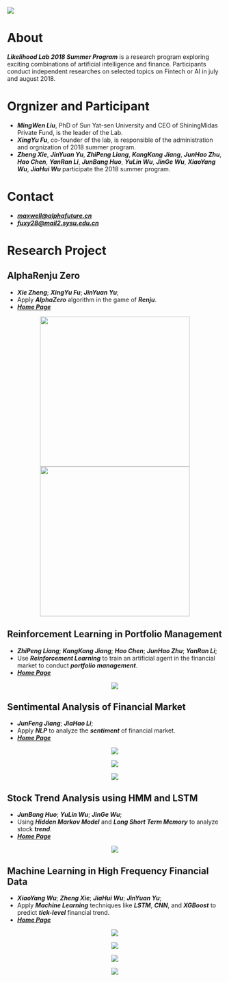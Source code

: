 <p>
  <img src="https://github.com/LikelihoodLab/2018_Summer_Program/blob/master/figure/others/logo.png"/>
</p>

About
====
***Likelihood Lab 2018 Summer Program*** is a research program exploring exciting combinations of artificial intelligence and finance. Participants conduct independent researches on selected topics on Fintech or AI in july and august 2018.

Orgnizer and Participant
====
- ***MingWen Liu***, PhD of Sun Yat-sen University and CEO of ShiningMidas Private Fund, is the leader of the Lab. 
- ***XingYu Fu***, co-founder of the lab, is responsible of the administration and orgnization of 2018 summer program.
- ***Zheng Xie***, ***JinYuan Yu***, ***ZhiPeng Liang***, ***KangKang Jiang***, ***JunHao Zhu***, ***Hao Chen***, ***YanRan Li***, ***JunBang Huo***, ***YuLin Wu***, ***JinGe Wu***, ***XiaoYang Wu***, ***JiaHui Wu*** participate the 2018 summer program.

Contact
====
- ***maxwell@alphafuture.cn***
- ***fuxy28@mail2.sysu.edu.cn***

Research Project
====
AlphaRenju Zero
---------
- ***Xie Zheng***; ***XingYu Fu***; ***JinYuan Yu***;
- Apply ***AlphaZero*** algorithm in the game of ***Renju***.
- [***Home Page***](https://github.com/PolyKen/AlphaRenju_Zero)
<p class="half" align="center">
  <img src="https://github.com/LikelihoodLab/2018_Summer_Program/blob/master/figure/alphazero/ai_self_play.gif" width="350px" height="350px"/>
  <img src="https://github.com/LikelihoodLab/2018_Summer_Program/blob/master/figure/alphazero/human(black)_vs_ai(white).gif" width="350px" height="350px"/>
</p>

Reinforcement Learning in Portfolio Management
---------
- ***ZhiPeng Liang***; ***KangKang Jiang***; ***Hao Chen***; ***JunHao Zhu***; ***YanRan Li***;
- Use ***Reinforcement Learning*** to train an artificial agent in the financial market to conduct ***portfolio management***.
- [***Home Page***](https://github.com/qq303067814/Reinforcement-learning-in-portfolio-management-)
<p align="center">
  <img src="https://github.com/LikelihoodLab/2018_Summer_Program/blob/master/figure/rl/rl.jpg"/>
</p>

Sentimental Analysis of Financial Market
---------
- ***JunFeng Jiang***; ***JiaHao Li***;
- Apply ***NLP*** to analyze the ***sentiment*** of financial market. 
- [***Home Page***](https://github.com/Coldog2333/Financial-NLP)
<p align="center">
  <img src="https://github.com/LikelihoodLab/2018_Summer_Program/blob/master/figure/nlp/crash.png"/>
</p>
<p align="center">
  <img src="https://github.com/LikelihoodLab/2018_Summer_Program/blob/master/figure/nlp/sse.png"/>
</p>
<p align="center">
  <img src="https://github.com/LikelihoodLab/2018_Summer_Program/blob/master/figure/nlp/szse.png"/>
</p>

Stock Trend Analysis using HMM and LSTM
---------
- ***JunBang Huo***; ***YuLin Wu***; ***JinGe Wu***;
- Using ***Hidden Markov Model*** and ***Long Short Term Memory*** to analyze stock ***trend***.
- [***Home Page***](https://github.com/JINGEWU/Stock-Market-Trend-Analysis-Using-HMM-LSTM)
<p align="center">
  <img src="https://github.com/LikelihoodLab/2018_Summer_Program/blob/master/figure/hmm/hmm.png"/>
</p>

Machine Learning in High Frequency Financial Data 
---------
- ***XiaoYang Wu***; ***Zheng Xie***; ***JiaHui Wu***; ***JinYuan Yu***;
- Apply ***Machine Learning*** techniques like ***LSTM***, ***CNN***, and ***XGBoost*** to predict ***tick-level*** financial trend.
- [***Home Page***](https://github.com/Gofinge/HF)
<p align="center">
  <img src="https://github.com/LikelihoodLab/2018_Summer_Program/blob/master/figure/hf/lstm.png"/>
</p>
<p align="center">
  <img src="https://github.com/LikelihoodLab/2018_Summer_Program/blob/master/figure/hf/accuracy.png"/>
</p>
<p align="center">
  <img src="https://github.com/LikelihoodLab/2018_Summer_Program/blob/master/figure/hf/importance1.png"/>
</p>
<p align="center">
  <img src="https://github.com/LikelihoodLab/2018_Summer_Program/blob/master/figure/hf/importance2.png"/>
</p>

